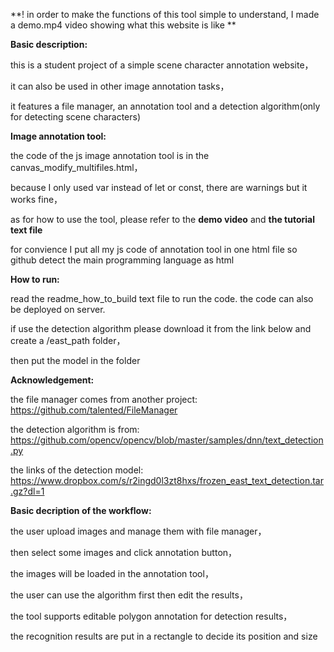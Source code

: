 **! in order to make the functions of this tool simple to understand, I made a demo.mp4 video showing what this website is like **


**Basic description:**


this is a student project of a simple scene character annotation website，

it can also be used in other image annotation tasks，

it features a file manager, an annotation tool and a detection algorithm(only for detecting scene characters)


**Image annotation tool:**


the code of the js image annotation tool is in the canvas_modify_multifiles.html，

because I only used var instead of let or const, there are warnings but it works fine，

as for how to use the tool, please refer to the **demo video** and **the tutorial text file**

for convience I put all my js code of annotation tool in one html file so github detect the main programming language as html

**How to run:**


read the readme_how_to_build text file to run the code. the code can also be deployed on server. 

if use the detection algorithm please download it from the link below and create a /east_path folder，

then put the model in the folder


**Acknowledgement:**


the file manager comes from another project: https://github.com/talented/FileManager

the detection algorithm is from: https://github.com/opencv/opencv/blob/master/samples/dnn/text_detection.py

the links of the detection model: https://www.dropbox.com/s/r2ingd0l3zt8hxs/frozen_east_text_detection.tar.gz?dl=1


**Basic decription of the workflow:**


the user upload images and manage them with file manager，

then select some images and click annotation button，

the images will be loaded in the annotation tool，

the user can use the algorithm first then edit the results，

the tool supports editable polygon annotation for detection results，

the recognition results are put in a rectangle to decide its position and size


 

